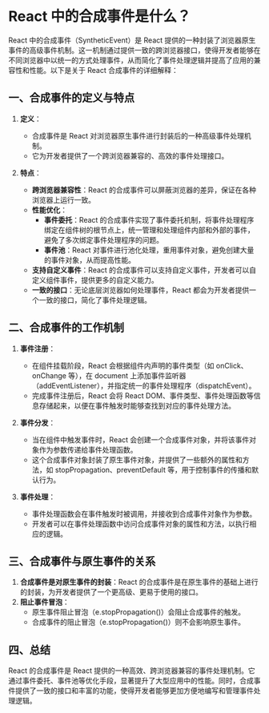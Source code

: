 # React 中的合成事件是什么？

React 中的合成事件（SyntheticEvent）是 React 提供的一种封装了浏览器原生事件的高级事件机制。这一机制通过提供一致的跨浏览器接口，使得开发者能够在不同浏览器中以统一的方式处理事件，从而简化了事件处理逻辑并提高了应用的兼容性和性能。以下是关于 React 合成事件的详细解释：

## 一、合成事件的定义与特点

1. **定义**：

   - 合成事件是 React 对浏览器原生事件进行封装后的一种高级事件处理机制。
   - 它为开发者提供了一个跨浏览器兼容的、高效的事件处理接口。

2. **特点**：
   - **跨浏览器兼容性**：React 的合成事件可以屏蔽浏览器的差异，保证在各种浏览器上运行一致。
   - **性能优化**：
     - **事件委托**：React 的合成事件实现了事件委托机制，将事件处理程序绑定在组件树的根节点上，统一管理和处理组件内部和外部的事件，避免了多次绑定事件处理程序的问题。
     - **事件池**：React 对事件进行池化处理，重用事件对象，避免创建大量的事件对象，从而提高性能。
   - **支持自定义事件**：React 的合成事件可以支持自定义事件，开发者可以自定义组件事件，提供更多的自定义能力。
   - **一致的接口**：无论底层浏览器如何处理事件，React 都会为开发者提供一个一致的接口，简化了事件处理逻辑。

## 二、合成事件的工作机制

1. **事件注册**：

   - 在组件挂载阶段，React 会根据组件内声明的事件类型（如 onClick、onChange 等），在 document 上添加事件监听器（addEventListener），并指定统一的事件处理程序（dispatchEvent）。
   - 完成事件注册后，React 会将 React DOM、事件类型、事件处理函数等信息存储起来，以便在事件触发时能够查找到对应的事件处理方法。

2. **事件分发**：

   - 当在组件中触发事件时，React 会创建一个合成事件对象，并将该事件对象作为参数传递给事件处理函数。
   - 这个合成事件对象封装了原生事件对象，并提供了一些额外的属性和方法，如 stopPropagation、preventDefault 等，用于控制事件的传播和默认行为。

3. **事件处理**：
   - 事件处理函数会在事件触发时被调用，并接收到合成事件对象作为参数。
   - 开发者可以在事件处理函数中访问合成事件对象的属性和方法，以执行相应的逻辑。

## 三、合成事件与原生事件的关系

1. **合成事件是对原生事件的封装**：React 的合成事件是在原生事件的基础上进行的封装，为开发者提供了一个更高级、更易于使用的接口。
2. **阻止事件冒泡**：
   - 原生事件阻止冒泡（e.stopPropagation()）会阻止合成事件的触发。
   - 合成事件的阻止冒泡（e.stopPropagation()）则不会影响原生事件。

## 四、总结

React 的合成事件是 React 提供的一种高效、跨浏览器兼容的事件处理机制。它通过事件委托、事件池等优化手段，显著提升了大型应用中的性能。同时，合成事件提供了一致的接口和丰富的功能，使得开发者能够更加方便地编写和管理事件处理逻辑。
